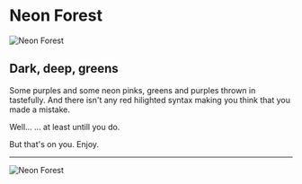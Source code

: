 # Neon Forest

![Neon Forest](https://i.imgur.com/iTJ1AY3.png)

## Dark, deep, greens

Some purples and some neon pinks, greens and purples thrown in tastefully. And there isn't any red hilighted syntax making you think that you made a mistake.

Well...  ... at least untill you do.

But that's on you. Enjoy.

---   --------------------------------

![Neon Forest](https://vscode-themes.nyc3.cdn.digitaloceanspaces.com/profiles/3mqUvIuxLcWW5NC490K9QCRHwe53/pLhrzS00-default.jpeg)
